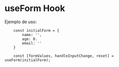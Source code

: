 # useForm Hook

Ejemplo de uso:

```
    const initialForm = {
        name: '',
        age: 0.
        email: ''
    }

    const [formValues, handleInputChange, reset] = useForm(initialForm);
```